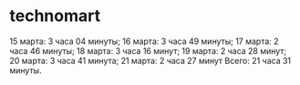 # technomart

15 марта: 3 часа 04 минуты;
16 марта: 3 часа 49 минуты;
17 марта: 2 часа 46 минуты;
18 марта: 3 часа 16 минут;
19 марта: 2 часа 28 минут;
20 марта: 3 часа 41 минута;
21 марта: 2 часа 27 минут
Всего: 21 часа 31 минуты.

